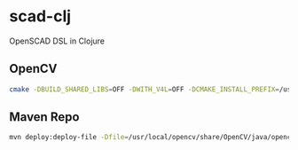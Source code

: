 scad-clj
========

OpenSCAD DSL in Clojure

## OpenCV

```bash
cmake -DBUILD_SHARED_LIBS=OFF -DWITH_V4L=OFF -DCMAKE_INSTALL_PREFIX=/usr/local/opencv ..
```

## Maven Repo

```bash
mvn deploy:deploy-file -Dfile=/usr/local/opencv/share/OpenCV/java/opencv-244.jar -DartifactId=opencv -Dversion=2.4.4 -DgroupId=opencv -Dpackaging=jar -Durl=file:repo -DcreateChecksum=true
```
